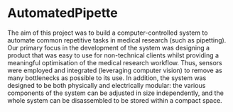 # AutomatedPipette
The aim of this project was to build a computer-controlled system to automate common repetitive tasks in medical research (such as pipetting). Our primary focus in the development of the system was designing a product that was easy to use for non-technical clients whilst providing a meaningful optimisation of the medical research workflow. Thus, sensors were employed and integrated (leveraging computer vision) to remove as many bottlenecks as possible to its use. In addition, the system was designed to be both physically and electrically modular: the various components of the system can be adjusted in size independently, and the whole system can be disassembled to be stored within a compact space.
